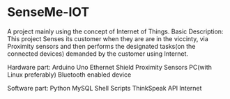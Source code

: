 # SenseMe-IOT
A project mainly using the concept of Internet of Things.
Basic Description:
This project Senses its customer when they are are in the viccinty, via Proximity sensors and then performs the designated tasks(on the connected devices) demanded by the customer using Internet.

Hardware part:
Arduino Uno
Ethernet Shield
Proximity Sensors
PC(with Linux preferably)
Bluetooth enabled device

Software part:
Python
MySQL
Shell Scripts
ThinkSpeak API
Internet


